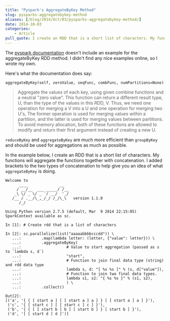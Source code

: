 ```yaml
---
title: "Pyspark's AggregateByKey Method"
slug: pysparks-aggregatebykey-method
aliases: [/blog/2014/Oct/03/pysparks-aggregatebykey-method/]
date: 2014-10-03
categories:
    - Article
pull_quote: I create an RDD that is a short list of characters. My functions will aggregate the functions together with concatenation. I added brackets to the two types of concatenation to help give you an idea of what `aggregateByKey` is doing.
---
```


The [pyspark documentation](https://spark.apache.org/docs/2.2.0/rdd-programming-guide.html) doesn't include an example for the aggregateByKey RDD method. I didn't find any nice examples online, so I wrote my own.

Here's what the documentation does say:

`aggregateByKey(self, zeroValue, seqFunc, combFunc, numPartitions=None)`

> Aggregate the values of each key, using given combine functions and a neutral "zero value". This function can return a different result type, U, than the type of the values in this RDD, V. Thus, we need one operation for merging a V into a U and one operation for merging two U's, The former operation is used for merging values within a partition, and the latter is used for merging values between partitions. To avoid memory allocation, both of these functions are allowed to modify and return their first argument instead of creating a new U.

`reduceByKey` and `aggregateByKey` are much more efficient than `groupByKey` and should be used for aggregations as much as possible.

In the example below, I create an RDD that is a short list of characters. My functions will aggregate the functions together with concatenation. I added brackets to the two types of concatenation to help give you an idea of what `aggregateByKey` is doing.

```
Welcome to
      ____              __
     / __/__  ___ _____/ /__
    _\ \/ _ \/ _ `/ __/  '_/
   /__ / .__/\_,_/_/ /_/\_\   version 1.1.0
      /_/

Using Python version 2.7.5 (default, Mar  9 2014 22:15:05)
SparkContext available as sc.

In [1]: # Create rdd that is a list of characters

In [2]: sc.parallelize(list("aaaaabbbbcccdd")) \
   ...:         .map(lambda letter: (letter, {"value": letter})) \
   ...:         .aggregateByKey(
   ...:                    # Value to start aggregation (passed as s to `lambda s, d`)
   ...:                    "start",
   ...:                    # Function to join final data type (string) and rdd data type
   ...:                    lambda s, d: "[ %s %s ]" % (s, d["value"]),
   ...:                    # Function to join two final data types.
   ...:                    lambda s1, s2: "{ %s %s }" % (s1, s2),
   ...:                    ) \
   ...:         .collect()

Out[2]:
[('a', '{ { [ start a ] [ [ start a ] a ] } [ [ start a ] a ] }'),
 ('c', '{ [ start c ] [ [ start c ] c ] }'),
 ('b', '{ { [ [ start b ] b ] [ start b ] } [ start b ] }'),
 ('d', '[ [ start d ] d ]')]

```
